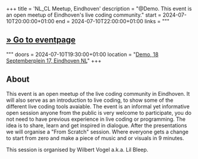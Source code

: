 +++
title = 'NL_CL Meetup, Eindhoven'
description = "@Demo. This event is an open meetup of Eindhoven's live coding community."
start = 2024-07-10T20:00:00+01:00
end = 2024-07-10T22:00:00+01:00
links = """
  ## [» Go to eventpage ](https://www.instagram.com/p/C8-CR-vCfUw/)
"""
doors = 2024-07-10T19:30:00+01:00
location = "[Demo, 18 Septemberplein 17, Eindhoven NL](https://www.instagram.com/demo.eindhoven/)"
+++

<!--more-->

## About

This event is an open meetup of the live coding community in Eindhoven. It will also serve as an introduction to live coding, to show some of the different live coding tools avaiable. The event is an informal yet informative open session anyone from the public is very welcome to participate, you do not need to have previous experience in live coding or programming. The idea is to share, learn and get inspired in dialogue. After the presentations we will organise a "From Scratch" session. Where everyone gets a change to start from zero and make a piece of music and or visuals in 9 minutes.

This session is organised by Wilbert Vogel a.k.a. Lil Bleep.

